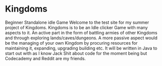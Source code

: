 # Kingdoms
Beginner Standalone idle Game
Welcome to the test site for my summer project of Kingdoms. Kingdoms is to be an Idle clicker Game with many aspects to it. An active part in the form of battling armies of other Kingdoms and through exploring lands/caves/dungeons. A more passive aspect would be the managing of your own Kingdom by procuring resources for maintaining it, expanding, upgrading building etc. It will be written in Java to start out with as I know Jack Shit about code for the moment being but Codecademy and Reddit are my friends.
